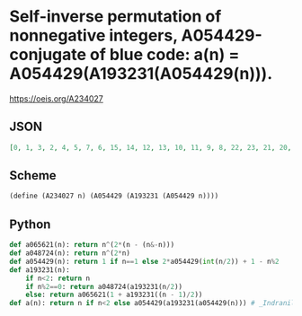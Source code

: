 # Self\-inverse permutation of nonnegative integers, A054429\-conjugate of blue code: a\(n\) \= A054429\(A193231\(A054429\(n\)\)\)\.
https://oeis.org/A234027
## JSON
```JSON
[0, 1, 3, 2, 4, 5, 7, 6, 15, 14, 12, 13, 10, 11, 9, 8, 22, 23, 21, 20, 19, 18, 16, 17, 25, 24, 26, 27, 28, 29, 31, 30, 53, 52, 54, 55, 48, 49, 51, 50, 58, 59, 57, 56, 63, 62, 60, 61, 36, 37, 39, 38, 33, 32, 34, 35, 43, 42, 40, 41, 46, 47, 45, 44, 64, 65, 67, 66]
```
## Scheme
```Scheme
(define (A234027 n) (A054429 (A193231 (A054429 n))))
```
## Python
```Python
def a065621(n): return n^(2*(n - (n&-n)))
def a048724(n): return n^(2*n)
def a054429(n): return 1 if n==1 else 2*a054429(int(n/2)) + 1 - n%2
def a193231(n):
    if n<2: return n
    if n%2==0: return a048724(a193231(n/2))
    else: return a065621(1 + a193231((n - 1)/2))
def a(n): return n if n<2 else a054429(a193231(a054429(n))) # _Indranil Ghosh_, Jun 05 2017
```
